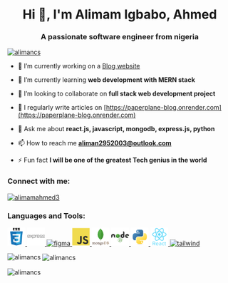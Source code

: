 <h1 align="center">Hi 👋, I'm Alimam Igbabo, Ahmed</h1>
<h3 align="center">A passionate software engineer from nigeria</h3>

<p align="left"> <a href="https://github.com/ryo-ma/github-profile-trophy"><img src="https://github-profile-trophy.vercel.app/?username=alimancs" alt="alimancs" /></a> </p>

- 🔭 I’m currently working on a [Blog website](https://paperplane-blog.onrender.com)

- 🌱 I’m currently learning **web development with MERN stack**

- 👯 I’m looking to collaborate on **full stack web development project**

- 📝 I regularly write articles on [https://paperplane-blog.onrender.com](https://paperplane-blog.onrender.com)

- 💬 Ask me about **react.js, javascript, mongodb, express.js, python**

- 📫 How to reach me **aliman2952003@outlook.com**

- ⚡ Fun fact **I will be one of the greatest Tech genius in the world**

<h3 align="left">Connect with me:</h3>
<p align="left">
<a href="https://twitter.com/alimamahmed3" target="blank"><img align="center" src="https://raw.githubusercontent.com/rahuldkjain/github-profile-readme-generator/master/src/images/icons/Social/twitter.svg" alt="alimamahmed3" height="30" width="40" /></a>
</p>

<h3 align="left">Languages and Tools:</h3>
<p align="left"> <a href="https://www.w3schools.com/css/" target="_blank" rel="noreferrer"> <img src="https://raw.githubusercontent.com/devicons/devicon/master/icons/css3/css3-original-wordmark.svg" alt="css3" width="40" height="40"/> </a> <a href="https://expressjs.com" target="_blank" rel="noreferrer"> <img src="https://raw.githubusercontent.com/devicons/devicon/master/icons/express/express-original-wordmark.svg" alt="express" width="40" height="40"/> </a> <a href="https://www.figma.com/" target="_blank" rel="noreferrer"> <img src="https://www.vectorlogo.zone/logos/figma/figma-icon.svg" alt="figma" width="40" height="40"/> </a> <a href="https://developer.mozilla.org/en-US/docs/Web/JavaScript" target="_blank" rel="noreferrer"> <img src="https://raw.githubusercontent.com/devicons/devicon/master/icons/javascript/javascript-original.svg" alt="javascript" width="40" height="40"/> </a> <a href="https://www.mongodb.com/" target="_blank" rel="noreferrer"> <img src="https://raw.githubusercontent.com/devicons/devicon/master/icons/mongodb/mongodb-original-wordmark.svg" alt="mongodb" width="40" height="40"/> </a> <a href="https://nodejs.org" target="_blank" rel="noreferrer"> <img src="https://raw.githubusercontent.com/devicons/devicon/master/icons/nodejs/nodejs-original-wordmark.svg" alt="nodejs" width="40" height="40"/> </a> <a href="https://www.python.org" target="_blank" rel="noreferrer"> <img src="https://raw.githubusercontent.com/devicons/devicon/master/icons/python/python-original.svg" alt="python" width="40" height="40"/> </a> <a href="https://reactjs.org/" target="_blank" rel="noreferrer"> <img src="https://raw.githubusercontent.com/devicons/devicon/master/icons/react/react-original-wordmark.svg" alt="react" width="40" height="40"/> </a> <a href="https://tailwindcss.com/" target="_blank" rel="noreferrer"> <img src="https://www.vectorlogo.zone/logos/tailwindcss/tailwindcss-icon.svg" alt="tailwind" width="40" height="40"/> </a> </p>

<p><img align="left" src="https://github-readme-stats.vercel.app/api/top-langs?username=alimancs&show_icons=true&locale=en&layout=compact" alt="alimancs" /></p>

<p>&nbsp;<img align="center" src="https://github-readme-stats.vercel.app/api?username=alimancs&show_icons=true&locale=en" alt="alimancs" /></p>

<p><img align="center" src="https://github-readme-streak-stats.herokuapp.com/?user=alimancs&" alt="alimancs" /></p>

